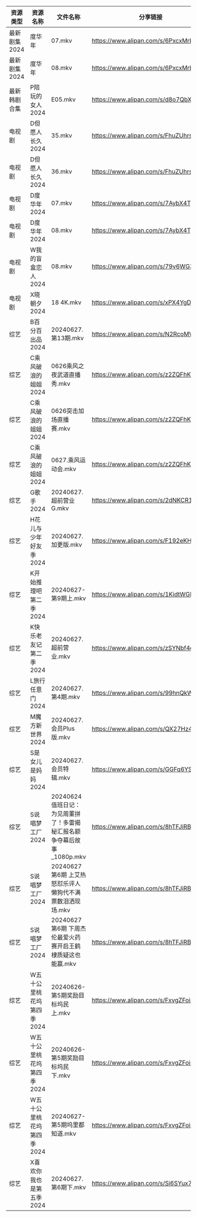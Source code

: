 | 资源类型     | 资源名称            | 文件名称                                          | 分享链接                                 | 更新时间                |
| -------- | --------------- | --------------------------------------------- | ------------------------------------ | ------------------- |
| 最新剧集2024 | 度华年             | 07.mkv                                        | https://www.alipan.com/s/6PxcxMrbnev | 2024-06-27 12:10:34 |
| 最新剧集2024 | 度华年             | 08.mkv                                        | https://www.alipan.com/s/6PxcxMrbnev | 2024-06-27 12:10:34 |
| 最新韩剧合集   | P陪玩的女人2024      | E05.mkv                                       | https://www.alipan.com/s/d8o7QbXUREf | 2024-06-27 00:09:41 |
| 电视剧      | D但愿人长久2024      | 35.mkv                                        | https://www.alipan.com/s/FhuZUhrsRyc | 2024-06-27 00:05:11 |
| 电视剧      | D但愿人长久2024      | 36.mkv                                        | https://www.alipan.com/s/FhuZUhrsRyc | 2024-06-27 00:05:11 |
| 电视剧      | D度华年2024        | 07.mkv                                        | https://www.alipan.com/s/7AybX4TpcL8 | 2024-06-27 12:05:22 |
| 电视剧      | D度华年2024        | 08.mkv                                        | https://www.alipan.com/s/7AybX4TpcL8 | 2024-06-27 12:05:22 |
| 电视剧      | W我的盲盒恋人2024     | 08.mkv                                        | https://www.alipan.com/s/79v6WG3ZjBK | 2024-06-27 14:07:00 |
| 电视剧      | X晓朝夕2024        | 18 4K.mkv                                     | https://www.alipan.com/s/xPX4YgDfFos | 2024-06-27 12:07:28 |
| 综艺       | B百分百出品2024      | 20240627.第13期.mkv                             | https://www.alipan.com/s/N2RcoMVTDZC | 2024-06-27 14:07:25 |
| 综艺       | C乘风破浪的姐姐2024    | 0626乘风之夜武道直播秀.mkv                             | https://www.alipan.com/s/z2ZQFhKX5nR | 2024-06-27 00:07:40 |
| 综艺       | C乘风破浪的姐姐2024    | 0626突击加场直播赛.mkv                               | https://www.alipan.com/s/z2ZQFhKX5nR | 2024-06-27 00:07:39 |
| 综艺       | C乘风破浪的姐姐2024    | 0627.乘风运动会.mkv                                | https://www.alipan.com/s/z2ZQFhKX5nR | 2024-06-27 14:07:30 |
| 综艺       | G歌手2024         | 20240627.超前营业G.mkv                            | https://www.alipan.com/s/2dNKCR1mK3D | 2024-06-27 14:07:37 |
| 综艺       | H花儿与少年好友季2024   | 20240627.加更版.mkv                              | https://www.alipan.com/s/F192eKH9dMy | 2024-06-27 14:07:47 |
| 综艺       | K开始推理吧第二季2024   | 20240627-第9期上.mkv                             | https://www.alipan.com/s/1KidtWGLx2b | 2024-06-27 14:07:52 |
| 综艺       | K快乐老友记第二季2024   | 20240627.超前营业.mkv                             | https://www.alipan.com/s/zSYNbf4cpYQ | 2024-06-27 14:07:55 |
| 综艺       | L旅行任意门2024      | 20240627.第4期.mkv                              | https://www.alipan.com/s/99hnQkWKkeJ | 2024-06-27 14:08:00 |
| 综艺       | M魔方新世界2024      | 20240627.会员Plus版.mkv                          | https://www.alipan.com/s/QX27Hz4Mb8P | 2024-06-27 14:08:08 |
| 综艺       | S是女儿是妈妈2024     | 20240627.会员特辑.mkv                             | https://www.alipan.com/s/GGFq6YSak3R | 2024-06-27 14:08:23 |
| 综艺       | S说唱梦工厂2024      | 20240624 值班日记：为见周董拼了！多雷揭秘汇报名额争夺幕后故事_1080p.mkv | https://www.alipan.com/s/8hTFJiRBK62 | 2024-06-27 14:08:27 |
| 综艺       | S说唱梦工厂2024      | 20240627 第6期 上艾热怒怼乐评人懒狗代不满票数泪洒现场.mkv          | https://www.alipan.com/s/8hTFJiRBK62 | 2024-06-27 14:08:27 |
| 综艺       | S说唱梦工厂2024      | 20240627 第6期 下周杰伦最爱火药赛开启王鹤棣质疑这也能赢.mkv         | https://www.alipan.com/s/8hTFJiRBK62 | 2024-06-27 14:08:26 |
| 综艺       | W五十公里桃花坞第四季2024 | 20240626-第5期奖励目标坞民上.mkv                       | https://www.alipan.com/s/FxvgZFoirza | 2024-06-27 14:08:32 |
| 综艺       | W五十公里桃花坞第四季2024 | 20240626-第5期奖励目标坞民下.mkv                       | https://www.alipan.com/s/FxvgZFoirza | 2024-06-27 14:08:32 |
| 综艺       | W五十公里桃花坞第四季2024 | 20240627-第5期坞里都知道.mkv                         | https://www.alipan.com/s/FxvgZFoirza | 2024-06-27 14:08:32 |
| 综艺       | X喜欢你我也是第五季2024  | 20240627.第6期下.mkv                             | https://www.alipan.com/s/Si6SYux7pfw | 2024-06-27 14:08:38 |
